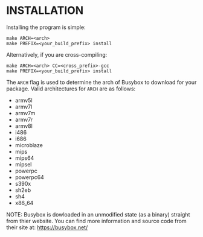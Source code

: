 # INSTALLATION
Installing the program is simple:

```
make ARCH=<arch>
make PREFIX=<your_build_prefix> install
```

Alternatively, if you are cross-compiling:

```
make ARCH=<arch> CC=<cross_prefix>-gcc
make PREFIX=<your_build_prefix> install
```

The `ARCH` flag is used to determine the arch
of Busybox to download for your package.
Valid architectures for `ARCH` are as follows:
 - armv5l
 - armv7l
 - armv7m
 - armv7r
 - armv8l
 - i486
 - i686
 - microblaze
 - mips
 - mips64
 - mipsel
 - powerpc
 - powerpc64
 - s390x
 - sh2eb
 - sh4
 - x86_64

NOTE:
Busybox is dowloaded in an unmodified state (as a binary)
straight from thier website. You can find more information
and source code from their site at: https://busybox.net/
